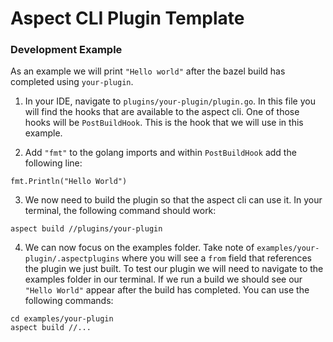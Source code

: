 # Aspect CLI Plugin Template

### Development Example

As an example we will print `"Hello world"` after the bazel build has completed using `your-plugin`.

1. In your IDE, navigate to `plugins/your-plugin/plugin.go`. In this file you will find the hooks that are available to the aspect cli.
One of those hooks will be `PostBuildHook`. This is the hook that we will use in this example. 

2. Add `"fmt"` to the golang imports and within `PostBuildHook` add the following line:
```
fmt.Println("Hello World")
```

3. We now need to build the plugin so that the aspect cli can use it. In your terminal, the following command should work:
```
aspect build //plugins/your-plugin
```

4. We can now focus on the examples folder. Take note of `examples/your-plugin/.aspectplugins` where you will see a `from` field that references the plugin we just built. To test our plugin we will need to navigate to the examples folder in our terminal. If we run a build we should see our `"Hello World"` appear after the build has completed. You can use the following commands:
```
cd examples/your-plugin
aspect build //...
```
